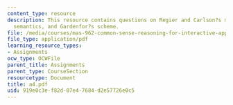 ```yaml
---
content_type: resource
description: This resource contains questions on Regier and Carlson?s model of spatial
  semantics, and Gardenfor?s scheme.
file: /media/courses/mas-962-common-sense-reasoning-for-interactive-applications-fall-2006/919e0c3ef82d07e47684d2e57726e0c5_a4.pdf
file_type: application/pdf
learning_resource_types:
- Assignments
ocw_type: OCWFile
parent_title: Assignments
parent_type: CourseSection
resourcetype: Document
title: a4.pdf
uid: 919e0c3e-f82d-07e4-7684-d2e57726e0c5
---
```

